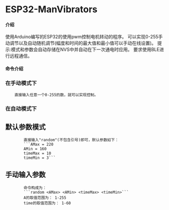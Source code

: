 # ESP32-ManVibrators

#### 介绍
使用Arduino编写的ESP32的使用pwm控制电机转动的程序。
可以实现0-255手动调节以及自动随机调节(幅度和时间的最大值和最小值可以手动在线设置)。
提示:模式和参数会自动存储在NVS中并自动在下一次通电时应用。
要求使用BLE进行远程通信。

#### 命令介绍
### 	在手动模式下
		直接输入任意一个0-255的数，就可以实现控制。
### 在自动模式下
##		默认参数模式
			直接输入"random"(不包含引号)即可，默认参数如下：
			```AMax = 220
			AMin = 160
			timeMax = 10
			timeMin = 3```
##		手动输入参数
			命令构成为：
			```random <AMax> <AMin> <timeMax> <timeMin>```
			A的取值范围为： 1-255
			time的取值范围为： 1-60
